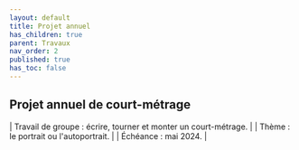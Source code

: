 ```yaml
---
layout: default
title: Projet annuel
has_children: true
parent: Travaux
nav_order: 2
published: true
has_toc: false
---
```

## Projet annuel de court-métrage

| Travail de groupe : écrire, tourner et monter un court-métrage. | 
| Thème : le portrait ou l'autoportrait. | 
| Échéance : mai 2024. | 